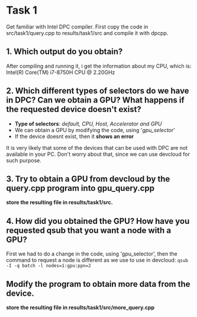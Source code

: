 # Task 1
Get familiar with Intel DPC compiler.
First copy the code in src/task1/query.cpp to results/task1/src and compile it with dpcpp.

## 1. Which output do you obtain?

After compiling and running it, i get the information about my CPU, which is: Intel(R) Core(TM) i7-8750H CPU @ 2.20GHz

## 2. Which different types of selectors do we have in DPC? Can we obtain a GPU? What happens if the requested device doesn't exist?

- **Type of selectors**: *default, CPU, Host, Accelerator and GPU*
- We can obtain a GPU by modifying the code, using '*gpu_selector*'
- If the device doesnt exist, then it **shows an error**

It is very likely that some of the devices that can be used with DPC are not available in your PC. Don't worry about that, since we can use devcloud for such purpose.

## 3. Try to obtain a GPU from devcloud by the query.cpp program into gpu_query.cpp
**store the resulting file in results/task1/src.**

## 4. How did you obtained the GPU? How have you requested qsub that you want a node with a GPU?
First we had to do a change in the code, using 'gpu_selector', then the command to request a node is different as we use to use in devcloud:
    ```
    qsub -I -q batch -l nodes=1:gpu:ppn=2
    ```

## Modify the program to obtain more data from the device.
**store the resulting file in results/task1/src/more_query.cpp**
